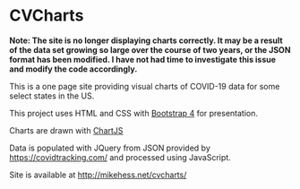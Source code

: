 # CVCharts

**Note: The site is no longer displaying charts correctly. It may be a result of the data set growing so large over the course of two years, or the JSON format has been modified. I have not had time to investigate this issue and modify the code accordingly.**

This is a one page site providing visual charts of COVID-19 data for some select states in the US.

This project uses HTML and CSS with [Bootstrap 4](https://getbootstrap.com/) for presentation.

Charts are drawn with [ChartJS](https://www.chartjs.org/)

Data is populated with JQuery from JSON provided by <https://covidtracking.com/> and processed using JavaScript.

Site is available at <http://mikehess.net/cvcharts/>
